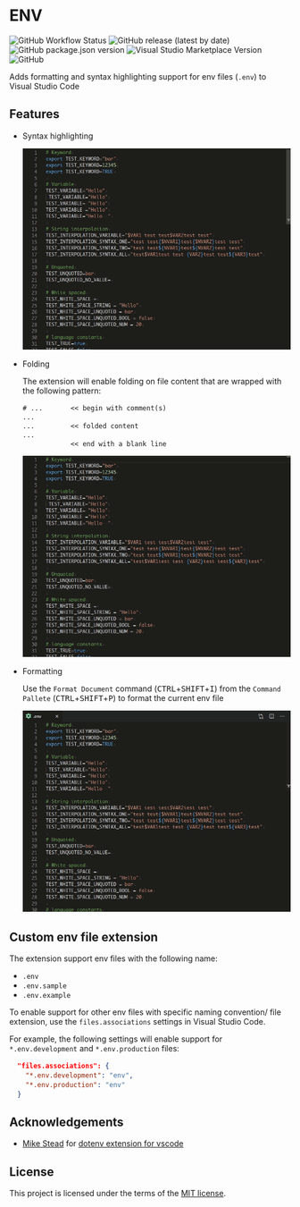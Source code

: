 # ENV

![GitHub Workflow Status](https://img.shields.io/github/workflow/status/IronGeek/vscode-env/Build?logo=github-actions&logoColor=ffffff)
![GitHub release (latest by date)](https://img.shields.io/github/v/release/IronGeek/vscode-env?logo=github)
![GitHub package.json version](https://img.shields.io/github/package-json/v/IronGeek/vscode-env)
![Visual Studio Marketplace Version](https://img.shields.io/visual-studio-marketplace/v/IronGeek.vscode-env?label=VS%20Marketplace&logo=visual-studio-code)
![GitHub](https://img.shields.io/github/license/IronGeek/vscode-env)

Adds formatting and syntax highlighting support for env files (`.env`) to Visual Studio Code  

## Features

- Syntax highlighting

  ![Syntax highlighting](images/highlighting.gif)

- Folding

  The extension will enable folding on file content that are wrapped with the following pattern:

  ```text
  # ...       << begin with comment(s)
  ...
  ...         << folded content
  ...
              << end with a blank line
  ```

  ![Folding](images/folding.gif)

- Formatting

  Use the `Format Document` command (<kbd>CTRL</kbd>+<kbd>SHIFT</kbd>+<kbd>I</kbd>) from the `Command Pallete` (<kbd>CTRL</kbd>+<kbd>SHIFT</kbd>+<kbd>P</kbd>) to format the current env file  

  ![Formatting](images/formatting.gif)

## Custom env file extension

The extension support env files with the following name:

- `.env`
- `.env.sample`
- `.env.example`

To enable support for other env files with specific naming convention/ file extension, use the `files.associations` settings in Visual Studio Code.

For example, the following settings will enable support for `*.env.development` and `*.env.production` files:

```json
  "files.associations": {
    "*.env.development": "env",
    "*.env.production": "env"
  }
```

## Acknowledgements

- [Mike Stead](https://github.com/mikestead) for [dotenv extension for vscode](https://github.com/mikestead/vscode-dotenv)  

## License

This project is licensed under the terms of the [MIT license](LICENSE).
